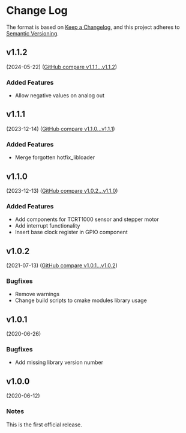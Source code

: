 # Change Log

The format is based on [Keep a Changelog](https://keepachangelog.com/en/1.0.0/),
and this project adheres to [Semantic Versioning](https://semver.org/spec/v2.0.0.html).


## v1.1.2
(2024-05-22) ([GitHub compare v1.1.1...v1.1.2](https://github.com/flink-project/flinklib/compare/v1.1.1...v1.1.2))

### Added Features
* Allow negative values on analog out 


## v1.1.1
(2023-12-14) ([GitHub compare v1.1.0...v1.1.1](https://github.com/flink-project/flinklib/compare/v1.1.0...v1.1.1))

### Added Features
* Merge forgotten hotfix_libloader 


## v1.1.0
(2023-12-13) ([GitHub compare v1.0.2...v1.1.0](https://github.com/flink-project/flinklib/compare/v1.0.2...v1.1.0))

### Added Features
* Add components for TCRT1000 sensor and stepper motor
* Add interrupt functionality
* Insert base clock register in GPIO component 


## v1.0.2
(2021-07-13) ([GitHub compare v1.0.1...v1.0.2](https://github.com/flink-project/flinklib/compare/v1.0.1...v1.0.2))

### Bugfixes
 * Remove warnings
 * Change build scripts to cmake modules library usage


## v1.0.1
(2020-06-26)

### Bugfixes
 * Add missing library version number


## v1.0.0
(2020-06-12)

### Notes
This is the first official release.

